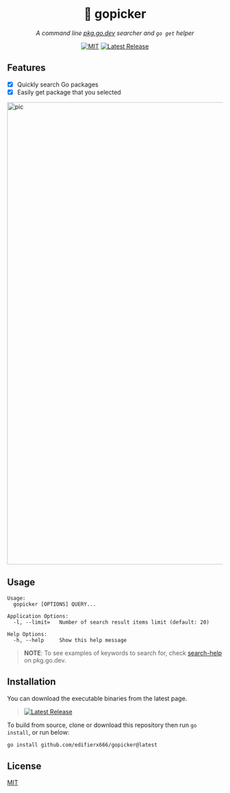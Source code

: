 <div align="center">

# 👏 gopicker

*A command line [pkg.go.dev](https://pkg.go.dev) searcher and `go get` helper*

[![MIT](https://img.shields.io/static/v1?label=License&message=MIT&color=blue&style=flat-square)](https://github.com/edifierx666/gopicker/blob/main/LICENSE)
[![Latest Release](https://img.shields.io/github/v/release/edifierx666/gopicker?style=flat-square)](https://github.com/edifierx666/gopicker/releases/latest)

</div>

## Features

- [x] Quickly search Go packages 
- [x] Easily get package that you selected

<img width="1078" alt="pic" src="https://user-images.githubusercontent.com/39356752/232316344-60ad8492-1f7f-4dd3-b4d5-2c96e7e736c5.png">


## Usage

```
Usage:
  gopicker [OPTIONS] QUERY...

Application Options:
  -l, --limit=   Number of search result items limit (default: 20)

Help Options:
  -h, --help     Show this help message
```


> **NOTE**:
> To see examples of keywords to search for, check [search-help](https://pkg.go.dev/search-help) on pkg.go.dev.

## Installation

You can download the executable binaries from the latest page.

> [![Latest Release](https://img.shields.io/github/v/release/edifierx666/gopicker?style=flat-square)](https://github.com/edifierx666/gopicker/releases/latest)

To build from source, clone or download this repository then run `go install`, or run below:

```sh
go install github.com/edifierx666/gopicker@latest
```

## License

[MIT](./LICENSE)
